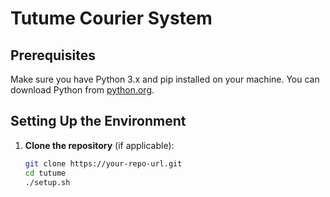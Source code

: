 # Tutume Courier System

## Prerequisites
Make sure you have Python 3.x and pip installed on your machine. You can download Python from [python.org](https://www.python.org/downloads/).

## Setting Up the Environment

1. **Clone the repository** (if applicable):
   ```bash
   git clone https://your-repo-url.git
   cd tutume
   ./setup.sh
   


